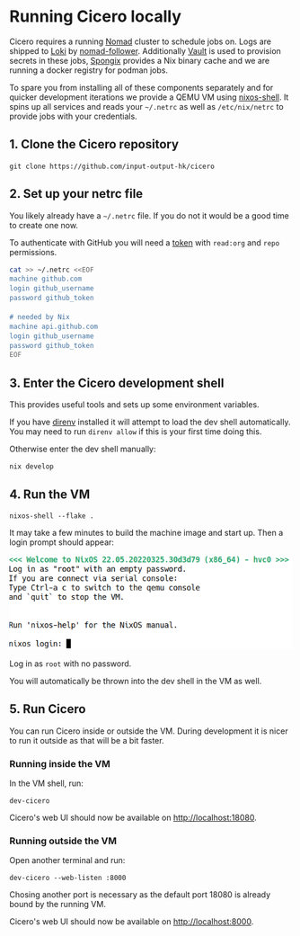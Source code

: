 # Running Cicero locally

Cicero requires a running [Nomad](https://www.nomadproject.io) cluster to schedule jobs on.
Logs are shipped to [Loki](https://grafana.com/oss/loki) by [nomad-follower](https://github.com/input-output-hk/nomad-follower).
Additionally [Vault](https://www.vaultproject.io) is used to provision secrets in these jobs,
[Spongix](https://github.com/input-output-hk/spongix) provides a Nix binary cache and we are running a docker registry for podman jobs.

To spare you from installing all of these components separately and for quicker development iterations
we provide a QEMU VM using [nixos-shell](https://github.com/Mic92/nixos-shell). It spins up all services
and reads your `~/.netrc` as well as `/etc/nix/netrc` to provide jobs with your credentials.

## 1. Clone the Cicero repository

	git clone https://github.com/input-output-hk/cicero

## 2. Set up your netrc file

You likely already have a `~/.netrc` file.
If you do not it would be a good time to create one now.

To authenticate with GitHub you will need a [token](https://github.com/settings/tokens) with `read:org` and `repo` permissions.

```sh
cat >> ~/.netrc <<EOF
machine github.com
login github_username
password github_token

# needed by Nix
machine api.github.com
login github_username
password github_token
EOF
```

## 3. Enter the Cicero development shell

This provides useful tools and sets up some environment variables.

If you have [direnv](https://direnv.net) installed it will attempt to load the dev shell automatically.
You may need to run `direnv allow` if this is your first time doing this.

Otherwise enter the dev shell manually:

	nix develop

## 4. Run the VM

	nixos-shell --flake .

It may take a few minutes to build the machine image and start up.
Then a login prompt should appear:

![dev VM login](./cicero_qemu_prompt.png)

Log in as `root` with no password.

You will automatically be thrown into the dev shell in the VM as well.

## 5. Run Cicero

You can run Cicero inside or outside the VM.
During development it is nicer to run it outside as that will be a bit faster.

### Running inside the VM

In the VM shell, run:

	dev-cicero

Cicero's web UI should now be available on [http://localhost:18080](http://localhost:18080).

### Running outside the VM

Open another terminal and run:

	dev-cicero --web-listen :8000

Chosing another port is necessary as the default port 18080 is already bound by the running VM.

Cicero's web UI should now be available on [http://localhost:8000](http://localhost:8000).
